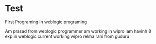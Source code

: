 # Test
First Programing in weblogic programing

Am prasad from weblogic programmer
am working in wipro
iam havinh 8 exp in weblogic
current working wipro rekha rani from guduru
